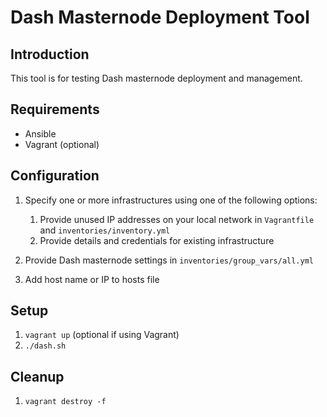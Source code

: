 # Dash Masternode Deployment Tool

## Introduction

This tool is for testing Dash masternode deployment and management.

## Requirements

- Ansible
- Vagrant (optional)

## Configuration

1. Specify one or more infrastructures using one of the following options:
   1. Provide unused IP addresses on your local network in `Vagrantfile` and `inventories/inventory.yml`
   2. Provide details and credentials for existing infrastructure
2. Provide Dash masternode settings in `inventories/group_vars/all.yml`

3. Add host name or IP to hosts file

## Setup

1. `vagrant up` (optional if using Vagrant)
4. `./dash.sh`

## Cleanup

1. `vagrant destroy -f`
